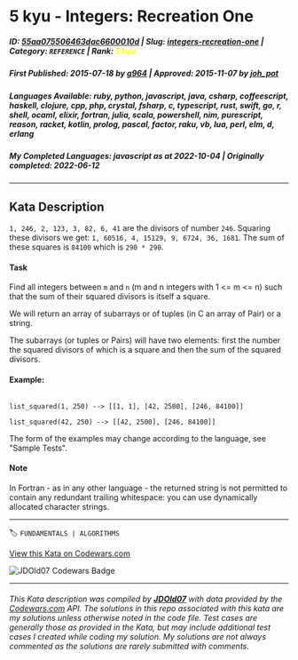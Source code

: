 # 5 kyu - Integers: Recreation One

##### **ID**: [55aa075506463dac6600010d](https://www.codewars.com/kata/55aa075506463dac6600010d) | **Slug**: [integers-recreation-one](https://www.codewars.com/kata/55aa075506463dac6600010d) | **Category**: `REFERENCE` | **Rank**: <span style="color:yellow">5 kyu</span>

##### **First Published**: 2015-07-18 ***by*** [g964](https://www.codewars.com/users/g964) | **Approved**: 2015-11-07 ***by*** [joh_pot](https://www.codewars.com/users/joh_pot)

##### **Languages Available**: ruby, python, javascript, java, csharp, coffeescript, haskell, clojure, cpp, php, crystal, fsharp, c, typescript, rust, swift, go, r, shell, ocaml, elixir, fortran, julia, scala, powershell, nim, purescript, reason, racket, kotlin, prolog, pascal, factor, raku, vb, lua, perl, elm, d, erlang

##### **My Completed Languages**: javascript ***as at*** 2022-10-04 | **Originally completed**: 2022-06-12

---

## Kata Description


`1, 246, 2, 123, 3, 82, 6, 41` are the divisors of number `246`. Squaring these divisors we get: `1, 60516, 4, 15129, 9, 6724, 36, 1681`. The sum of these squares is `84100` which is `290 * 290`.



#### Task

Find all integers between `m` and `n` (m and n integers with 1 <= m <= n) such that the sum of their squared divisors is itself a square. 



We will return an array of subarrays or of tuples (in C an array of Pair) or a string. 

The subarrays (or tuples or Pairs) will have two elements: first the number the squared divisors of which is a square and then the sum of the squared divisors.



#### Example:

```

list_squared(1, 250) --> [[1, 1], [42, 2500], [246, 84100]]

list_squared(42, 250) --> [[42, 2500], [246, 84100]]

```

The form of the examples may change according to the language, see "Sample Tests".



#### Note

In Fortran - as in any other language - the returned string is not permitted to contain any redundant trailing whitespace: you can use dynamically allocated character strings.





---


🏷 `FUNDAMENTALS | ALGORITHMS`


[View this Kata on Codewars.com](https://www.codewars.com/kata/55aa075506463dac6600010d)

![](https://www.codewars.com/users/jdold07/badges/large "JDOld07 Codewars Badge")

---

###### *This Kata description was compiled by [**JDOld07**](https://tpstech.dev) with data provided by the [Codewars.com](https://www.codewars.com) API.  The solutions in this repo associated with this kata are my solutions unless otherwise noted in the code file.  Test cases are generally those as provided in the Kata, but may include additional test cases I created while coding my solution.  My solutions are not always commented as the solutions are rarely submitted with comments.*
